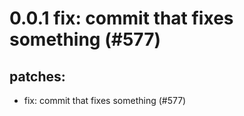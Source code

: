 # 0.0.1 fix: commit that fixes something (#577)

## patches:
* fix: commit that fixes something (#577)

